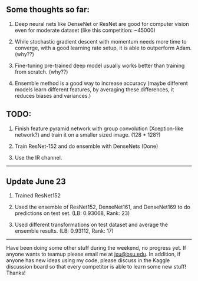 ## Some thoughts so far:

1. Deep neural nets like DenseNet or ResNet are good for computer 
vision even for moderate dataset (like this competition: ~45000)

2. While stochastic gradient descent with momentum needs more time to 
converge, with a good learning rate setup, it is able to outperform Adam. (why??)

3. Fine-tuning pre-trained deep model usually works better than training from scratch. (why??)

4. Ensemble method is a good way to increase accuracy 
(maybe different models learn different features, by averaging these differences, it reduces biases and variances.)


## TODO:

1. Finish feature pyramid network with group convolution 
(Xception-like network?) and train it on a smaller sized image. 
(128 * 128?)

2. Train ResNet-152 and do ensemble with DenseNets (Done)

3. Use the IR channel.
--------------------------------------
## Update June 23

1. Trained ResNet152

2. Used the ensemble of ResNet152, DenseNet161, and DenseNet169 to do predictions on test set. (LB: 0.93068, Rank: 23)

3. Used different transformations on test dataset and average the ensemble results. (LB: 0.93112, Rank: 17)

---------------------------------------
Have been doing some other stuff during the weekend, no progress yet. If anyone wants to teamup please email me at jxu@bsu.edu. In addition, if anyone has new ideas using my code, please discuss in the Kaggle discussion board so that every competitor is able to learn some new stuff! Thanks!
